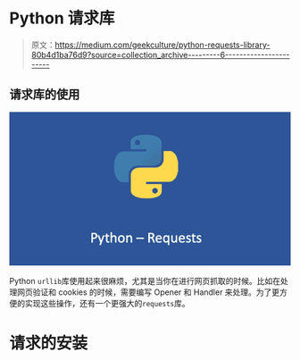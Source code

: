 # Python 请求库

> 原文：<https://medium.com/geekculture/python-requests-library-80b4d1ba76d9?source=collection_archive---------6----------------------->

## 请求库的使用

![](img/48b483de241c60bed2ee70274581c4f6.png)

Python `urllib`库使用起来很麻烦，尤其是当你在进行网页抓取的时候。比如在处理网页验证和 cookies 的时候，需要编写 Opener 和 Handler 来处理。为了更方便的实现这些操作，还有一个更强大的`requests`库。

# 请求的安装
